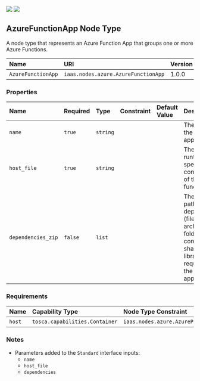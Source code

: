 ![](https://img.shields.io/badge/Status:-RELEASED-green)
![](https://img.shields.io/badge/%20-DEPLOYABLE-blueviolet)

## AzureFunctionApp Node Type

A node type that represents an Azure Function App that groups one or more Azure Functions.

| Name | URI | Version | Derived From |
|:---- |:--- |:------- |:------------ |
| `AzureFunctionApp` | `iaas.nodes.azure.AzureFunctionApp` | 1.0.0 | `tosca.nodes.Root` |

### Properties

| Name | Required | Type | Constraint | Default Value | Description |
|:---- |:-------- |:---- |:---------- |:------------- |:----------- |
| `name` | `true` | `string` |   |   | The name of the function app |
| `host_file` | `true` | `string` |   |   | The path to runtime-specific configurations of the function app |
| `dependencies_zip` | `false` | `list` |   |   | The list of paths to dependencies (files or archived folders containing shared libraries) required for the function app |


### Requirements

| Name | Capability Type | Node Type Constraint | Relationship Type | Occurrences |
|:---- |:--------------- |:-------------------- |:----------------- |:------------|
| `host` | `tosca.capabilities.Container` | `iaas.nodes.azure.AzurePlatform` | `tosca.relationships.HostedOn` | [1, 1] |

### Notes

* Parameters added to the `Standard` interface inputs:
    * `name`
    * `host_file`
    * `dependencies`
